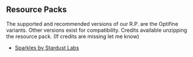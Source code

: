 ## **Resource Packs**
The supported and recommended versions of our R.P. are the Optifine variants. Other versions exist for compatibility.
Credits available unzipping the resource pack. \(If credits are missing let me know\)

- [Sparkles by Stardust Labs](https://modrinth.com/resourcepack/sparkles?version=1.21)
